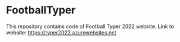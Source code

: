 # FootballTyper
This repository contains code of Football Typer 2022 website. 
Link to website: https://typer2022.azurewebsites.net
